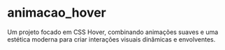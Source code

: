 # animacao_hover
Um projeto focado em CSS Hover, combinando animações suaves e uma estética moderna para criar interações visuais dinâmicas e envolventes.
